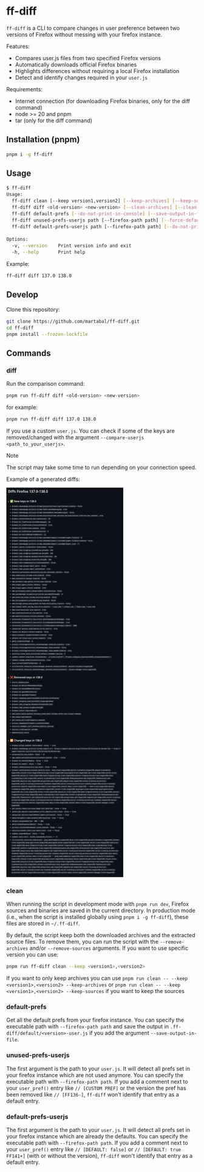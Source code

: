 # ff-diff

`ff-diff` is a CLI to compare changes in user preference between two versions of Firefox without messing with your firefox instance.

Features:

- Compares user.js files from two specified Firefox versions
- Automatically downloads official Firefox binaries
- Highlights differences without requiring a local Firefox installation
- Detect and identify changes required in your `user.js`

Requirements:

- Internet connection (for downloading Firefox binaries, only for the diff command)
- node >= 20 and pnpm
- tar (only for the diff command)

## Installation (pnpm)

```bash
pnpm i -g ff-diff
```

## Usage

```bash
$ ff-diff
Usage:
  ff-diff clean [--keep version1,version2] [--keep-archives] [--keep-sources]
  ff-diff diff <old-version> <new-version> [--clean-archives] [--clean-sources] [--do-not-print-in-console] [--save-output-in-file] [--compare-userjs path]
  ff-diff default-prefs [--do-not-print-in-console] [--save-output-in-file] [--firefox-path path]
  ff-diff unused-prefs-userjs path [--firefox-path path] [--force-default-profile] [--profile-path]
  ff-diff default-prefs-userjs path [--firefox-path path] [--do-not-print-in-console] [--save-output-in-file] [--force-default-profile] [--profile-path]

Options:
  -v, --version    Print version info and exit
  -h, --help       Print help
```

Example:

```bash
ff-diff diff 137.0 138.0
```

## Develop

Clone this repository:

```bash
git clone https://github.com/martabal/ff-diff.git
cd ff-diff
pnpm install --frozen-lockfile
```

## Commands

### diff

Run the comparison command:

```bash
pnpm run ff-diff diff <old-version> <new-version>
```

for example:

```bash
pnpm run ff-diff diff 137.0 138.0
```

If you use a custom `user.js`. You can check if some of the keys are removed/changed with the argument `--compare-userjs <path_to_your_userjs>`.

> [!NOTE]  
> The script may take some time to run depending on your connection speed.

Example of a generated diffs:

![Image of the example](https://raw.githubusercontent.com/martabal/ff-diff/refs/heads/main/images/diffs-example.png)

### clean

When running the script in development mode with `pnpm run dev`, Firefox sources and binaries are saved in the current directory.
In production mode (i.e., when the script is installed globally using `pnpm i -g ff-diff`), these files are stored in `~/.ff-diff`.

By default, the script keep both the downloaded archives and the extracted source files. To remove them, you can run the script with the `--remove-archives` and/or `--remove-sources` arguments. If you want to use specific version you can use:

```bash
pnpm run ff-diff clean --keep <version1>,<version2>
```

If you want to only keep archives you can use `pnpm run clean -- --keep <version1>,<version2> --keep-archives` or `pnpm run clean -- --keep <version1>,<version2> --keep-sources` if you want to keep the sources

### default-prefs

Get all the default prefs from your firefox instance. You can specify the executable path with `--firefox-path path` and save the output in `.ff-diff/default/<version>-user.js` if you add the argument `--save-output-in-file`.

### unused-prefs-userjs

The first argument is the path to your `user.js`. It will detect all prefs set in your firefox instance which are not used anymore. You can specify the executable path with `--firefox-path path`. If you add a comment next to your `user_pref()` entry like `// [CUSTOM PREF]` or the version the pref has been removed like `// [FF136-]`, `ff-diff` won't identify that entry as a default entry.

### default-prefs-userjs

The first argument is the path to your `user.js`. It will detect all prefs set in your firefox instance which are already the defaults. You can specify the executable path with `--firefox-path path`. If you add a comment next to your `user_pref()` entry like `// [DEFAULT: false]` or `// [DEFAULT: true FF141+]` (with or without the version), `ff-diff` won't identify that entry as a default entry.
